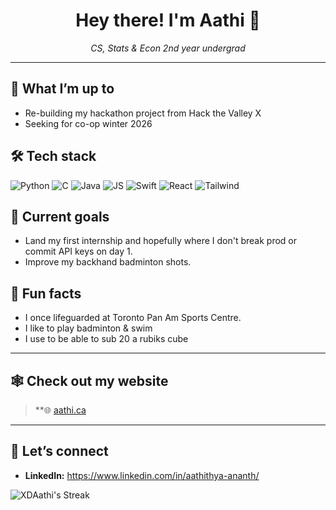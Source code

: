 <!-- prettier-ignore-start -->
<h1 align="center">Hey there! I'm Aathi 👋</h1>
<!-- prettier-ignore-end -->

<p align="center">
  <em>
    CS, Stats &amp; Econ 2nd year undergrad <br/>
  </em>
</p>

---

## 🔭 What I’m up to

- Re-building my hackathon project from Hack the Valley X
- Seeking for co-op winter 2026

## 🛠️ Tech stack

<p>
  <img alt="Python" src="https://img.shields.io/badge/Python-3670A0?style=for-the-badge&amp;logo=python&amp;logoColor=ffdd54" />
  <img alt="C" src="https://img.shields.io/badge/C-00599C?style=for-the-badge&amp;logo=c&amp;logoColor=white" />
  <img alt="Java" src="https://img.shields.io/badge/Java-ED8B00?style=for-the-badge&logo=openjdk&logoColor=white"/>
  <img alt="JS" src="https://shields.io/badge/JavaScript-F7DF1E?logo=JavaScript&logoColor=000&style=flat-square"/>
  <img alt="Swift"  src="https://img.shields.io/badge/Swift-F05138?style=for-the-badge&amp;logo=swift&amp;logoColor=white" />
  <img alt="React"  src="https://img.shields.io/badge/React-20232A?style=for-the-badge&amp;logo=react&amp;logoColor=61DAFB" />
  <img alt="Tailwind"  src="https://img.shields.io/badge/Tailwind_CSS-grey?style=for-the-badge&logo=tailwind-css&logoColor=38B2AC"/>
  

</p>

## 🎯 Current goals

- Land my first internship and hopefully where I don't break prod or commit API keys on day 1.
- Improve my backhand badminton shots.

## 🌱 Fun facts

- I once lifeguarded at Toronto Pan Am Sports Centre.
- I like to play badminton & swim
- I use to be able to sub 20 a rubiks cube

---

## 🕸️ Check out my website

> **🌐 [aathi.ca](https://aathi.ca)&nbsp;

---

## 🤝 Let’s connect

- **LinkedIn:** <https://www.linkedin.com/in/aathithya-ananth/>

![XDAathi's Streak](https://github-readme-streak-stats.herokuapp.com/?user=XDAathi&theme=tokyonight&hide_border=true)
